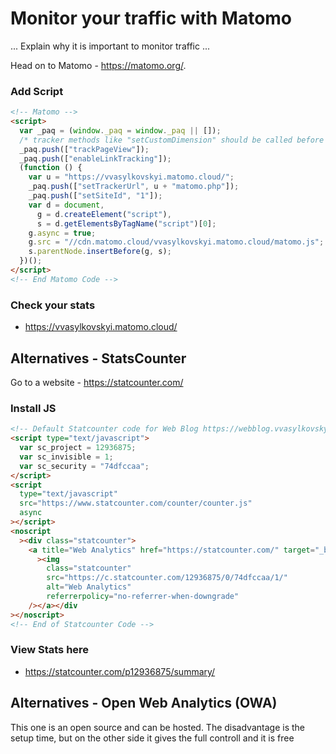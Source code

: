 # Monitor your traffic with Matomo

... Explain why it is important to monitor traffic ...

Head on to Matomo - https://matomo.org/.

### Add Script

```html
<!-- Matomo -->
<script>
  var _paq = (window._paq = window._paq || []);
  /* tracker methods like "setCustomDimension" should be called before "trackPageView" */
  _paq.push(["trackPageView"]);
  _paq.push(["enableLinkTracking"]);
  (function () {
    var u = "https://vvasylkovskyi.matomo.cloud/";
    _paq.push(["setTrackerUrl", u + "matomo.php"]);
    _paq.push(["setSiteId", "1"]);
    var d = document,
      g = d.createElement("script"),
      s = d.getElementsByTagName("script")[0];
    g.async = true;
    g.src = "//cdn.matomo.cloud/vvasylkovskyi.matomo.cloud/matomo.js";
    s.parentNode.insertBefore(g, s);
  })();
</script>
<!-- End Matomo Code -->
```

### Check your stats

- https://vvasylkovskyi.matomo.cloud/

## Alternatives - StatsCounter

Go to a website - https://statcounter.com/

### Install JS

```html
<!-- Default Statcounter code for Web Blog https://webblog.vvasylkovskyi.com -->
<script type="text/javascript">
  var sc_project = 12936875;
  var sc_invisible = 1;
  var sc_security = "74dfccaa";
</script>
<script
  type="text/javascript"
  src="https://www.statcounter.com/counter/counter.js"
  async
></script>
<noscript
  ><div class="statcounter">
    <a title="Web Analytics" href="https://statcounter.com/" target="_blank"
      ><img
        class="statcounter"
        src="https://c.statcounter.com/12936875/0/74dfccaa/1/"
        alt="Web Analytics"
        referrerpolicy="no-referrer-when-downgrade"
    /></a></div
></noscript>
<!-- End of Statcounter Code -->
```

### View Stats here

- https://statcounter.com/p12936875/summary/

## Alternatives - Open Web Analytics (OWA)

This one is an open source and can be hosted. The disadvantage is the setup time, but on the other side it gives the full controll and it is free
